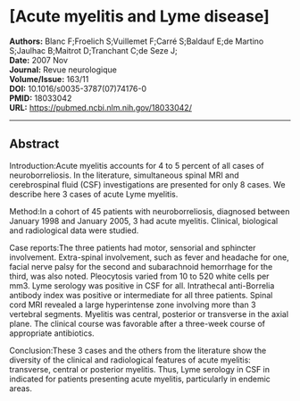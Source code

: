 # [Acute myelitis and Lyme disease]

**Authors:** Blanc F;Froelich S;Vuillemet F;Carré S;Baldauf E;de Martino S;Jaulhac B;Maitrot D;Tranchant C;de Seze J;  
**Date:** 2007 Nov  
**Journal:** Revue neurologique  
**Volume/Issue:** 163/11  
**DOI:** 10.1016/s0035-3787(07)74176-0  
**PMID:** 18033042  
**URL:** https://pubmed.ncbi.nlm.nih.gov/18033042/

---

## Abstract

Introduction:Acute myelitis accounts for 4 to 5 percent of all cases of neuroborreliosis. In the literature, simultaneous spinal MRI and cerebrospinal fluid (CSF) investigations are presented for only 8 cases. We describe here 3 cases of acute Lyme myelitis.

Method:In a cohort of 45 patients with neuroborreliosis, diagnosed between January 1998 and January 2005, 3 had acute myelitis. Clinical, biological and radiological data were studied.

Case reports:The three patients had motor, sensorial and sphincter involvement. Extra-spinal involvement, such as fever and headache for one, facial nerve palsy for the second and subarachnoid hemorrhage for the third, was also noted. Pleocytosis varied from 10 to 520 white cells per mm3. Lyme serology was positive in CSF for all. Intrathecal anti-Borrelia antibody index was positive or intermediate for all three patients. Spinal cord MRI revealed a large hyperintense zone involving more than 3 vertebral segments. Myelitis was central, posterior or transverse in the axial plane. The clinical course was favorable after a three-week course of appropriate antibiotics.

Conclusion:These 3 cases and the others from the literature show the diversity of the clinical and radiological features of acute myelitis: transverse, central or posterior myelitis. Thus, Lyme serology in CSF in indicated for patients presenting acute myelitis, particularly in endemic areas.
